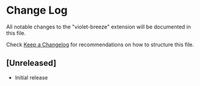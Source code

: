 # Change Log

All notable changes to the "violet-breeze" extension will be documented in this file.

Check [Keep a Changelog](http://keepachangelog.com/) for recommendations on how to structure this file.

## [Unreleased]

- Initial release
